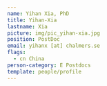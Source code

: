 ```yaml
---
name: Yihan Xia, PhD
title: Yihan-Xia
lastname: Xia
picture: img/pic_yihan-xia.jpg
position: PostDoc
email: yihanx [at] chalmers.se
flags:
  - cn China
person-category: E Postdocs
template: people/profile
---
```


